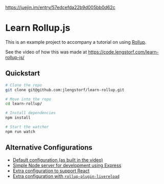 https://juejin.im/entry/57edcefda22b9d005bb0d62c

# Learn Rollup.js

This is an example project to accompany a tutorial on using [Rollup](http://rollupjs.org/).

See the video of how this was made at https://code.lengstorf.com/learn-rollup-js/

## Quickstart

``` sh
# Clone the repo
git clone git@github.com:jlengstorf/learn-rollup.git

# Move into the repo
cd learn-rollup/

# Install dependencies
npm install

# Start the watcher
npm run watch
```

## Alternative Configurations

- [Default configuration (as built in the video)](https://github.com/jlengstorf/learn-rollup/)
- [Simple Node server for development using Express](https://github.com/jlengstorf/learn-rollup/tree/alt-config/express)
- [Extra configuration to support React](https://github.com/jlengstorf/learn-rollup/tree/alt-config/react)
- [Extra configuration with `rollup-plugin-livereload`](https://github.com/jlengstorf/learn-rollup/tree/alt-config/rollup-plugin-livereload)


